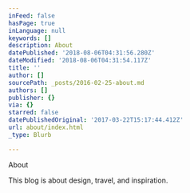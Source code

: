 ```yaml
---
inFeed: false
hasPage: true
inLanguage: null
keywords: []
description: About
datePublished: '2018-08-06T04:31:56.280Z'
dateModified: '2018-08-06T04:31:54.117Z'
title: ''
author: []
sourcePath: _posts/2016-02-25-about.md
authors: []
publisher: {}
via: {}
starred: false
datePublishedOriginal: '2017-03-22T15:17:44.412Z'
url: about/index.html
_type: Blurb

---
```

About

This blog is about design, travel, and inspiration.